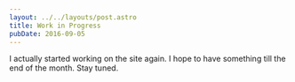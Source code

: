```yaml
---
layout: ../../layouts/post.astro
title: Work in Progress
pubDate: 2016-09-05
---
```


I actually started working on the site again. I hope to have something till the end of the month. Stay tuned.
